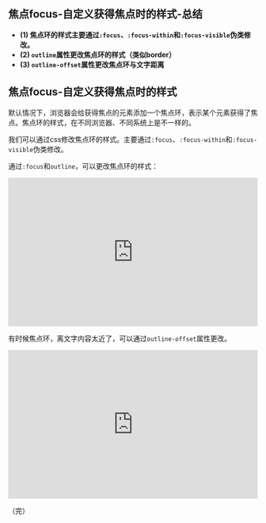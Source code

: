 ## 焦点focus-自定义获得焦点时的样式-总结

- **(1) 焦点环的样式主要通过`:focus`、`:focus-within`和`:focus-visible`伪类修改。**
- **(2) `outline`属性更改焦点环的样式（类似border）**
- **(3) `outline-offset`属性更改焦点环与文字距离**

## 焦点focus-自定义获得焦点时的样式

默认情况下，浏览器会给获得焦点的元素添加一个焦点环，表示某个元素获得了焦点。焦点环的样式，在不同浏览器、不同系统上是不一样的。

我们可以通过css修改焦点环的样式。主要通过`:focus`、`:focus-within`和`:focus-visible`伪类修改。

通过`:focus`和`outline`，可以更改焦点环的样式：

<iframe height="300" style="width: 100%;" scrolling="no" title="016 Focus_03" src="https://codepen.io/AhCola/embed/OJgJVpw?default-tab=html%2Cresult" frameborder="no" loading="lazy" allowtransparency="true" allowfullscreen="true">
  See the Pen <a href="https://codepen.io/AhCola/pen/OJgJVpw">
  016 Focus_03</a> by Pengfei Wang (<a href="https://codepen.io/AhCola">@AhCola</a>)
  on <a href="https://codepen.io">CodePen</a>.
</iframe>

有时候焦点环，离文字内容太近了，可以通过`outline-offset`属性更改。

<iframe height="300" style="width: 100%;" scrolling="no" title="016 Focus_04" src="https://codepen.io/AhCola/embed/OJgJVgo?default-tab=html%2Cresult" frameborder="no" loading="lazy" allowtransparency="true" allowfullscreen="true">
  See the Pen <a href="https://codepen.io/AhCola/pen/OJgJVgo">
  016 Focus_04</a> by Pengfei Wang (<a href="https://codepen.io/AhCola">@AhCola</a>)
  on <a href="https://codepen.io">CodePen</a>.
</iframe>

（完）
